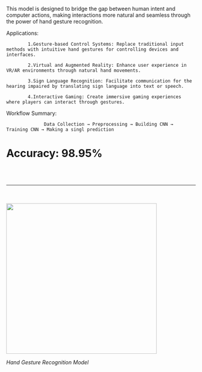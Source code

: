 This model is designed to bridge the gap between human intent and computer actions, making interactions more natural and seamless through the power of hand gesture recognition.

Applications:
            
            1.Gesture-based Control Systems: Replace traditional input methods with intuitive hand gestures for controlling devices and interfaces.
            
            2.Virtual and Augmented Reality: Enhance user experience in VR/AR environments through natural hand movements.
            
            3.Sign Language Recognition: Facilitate communication for the hearing impaired by translating sign language into text or speech.
            
            4.Interactive Gaming: Create immersive gaming experiences where players can interact through gestures.

Workflow Summary:

                  Data Collection → Preprocessing → Building CNN → Training CNN → Making a singl prediction
<h1><b>Accuracy: 98.95%</b></h1>

<br></br>
<hr></hr>
<br></br>
<img src="https://tse2.mm.bing.net/th?id=OIP.UGh0GPzDX_vhTe_YDmsSxQHaE8&pid=Api&P=0&h=180" style=width:400px;/>
<p><i>Hand Gesture Recognition Model</i></p>

